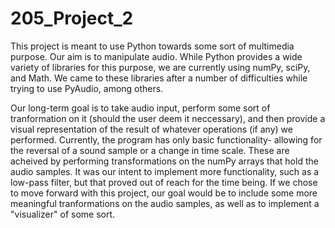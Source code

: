 # 205_Project_2

This project is meant to use Python towards some sort of multimedia purpose.  Our aim is to manipulate audio.  While 
Python provides a wide variety of libraries for this purpose, we are currently using numPy, sciPy, and Math.  We came to
these libraries after a number of difficulties while trying to use PyAudio, among others.

Our long-term goal is to take audio input, perform some sort of tranformation on it (should the user deem it neccessary),
and then provide a visual representation of the result of whatever operations (if any) we performed.  Currently, the 
program has only basic functionality- allowing for the reversal of a sound sample or a change in time scale.  These are 
acheived by performing transformations on the numPy arrays that hold the audio samples. It was our intent to implement 
more functionality, such as a low-pass filter, but that proved out of reach for the time being. If we chose to move 
forward with this project, our goal would be to include some more meaningful tranformations on the audio samples, as 
well as to implement a "visualizer" of some sort.
